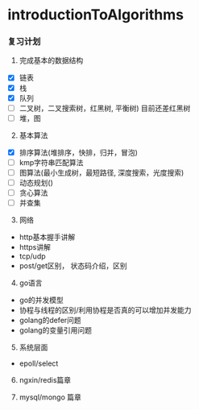 # introductionToAlgorithms

### 复习计划

1. 完成基本的数据结构

- [x] 链表
- [x] 栈
- [x] 队列
- [ ] 二叉树，二叉搜索树，红黑树, 平衡树) 目前还差红黑树
- [ ] 堆，图

2. 基本算法
- [x] 排序算法(堆排序，快排，归并，冒泡)
- [ ] kmp字符串匹配算法
- [ ] 图算法(最小生成树，最短路径, 深度搜索，光度搜索)
- [ ] 动态规划()
- [ ] 贪心算法
- [ ] 并查集

3. 网络
- http基本握手讲解
- https讲解
- tcp/udp
- post/get区别， 状态码介绍，区别

4. go语言
- go的并发模型
- 协程与线程的区别/利用协程是否真的可以增加并发能力
- golang的defer问题
- golang的变量引用问题


5. 系统层面
- epoll/select

6. ngxin/redis篇章

7. mysql/mongo 篇章
